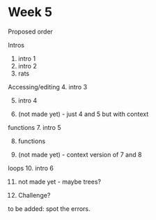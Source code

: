 # Week 5

Proposed order

Intros
1. intro 1
2. intro 2
3. rats

Accessing/editing
4. intro 3

5. intro 4

6. (not made yet) - just 4 and 5 but with context

functions
7. intro 5

8. functions

9. (not made yet) - context version of 7 and 8

loops
10. intro 6

11. not made yet - maybe trees?


12. Challenge?

to be added: spot the errors.
